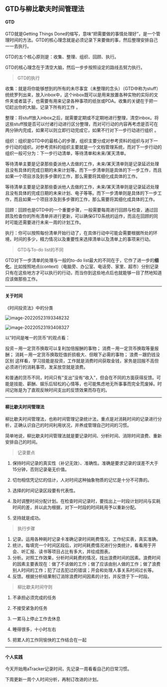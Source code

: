 ## GTD与柳比歇夫时间管理法

#### GTD

GTD就是Getting Things Done的缩写，意味“把需要做的事情处理好”，是一个管理时间的方法。GTD的核心理念就是必须记录下来要做的事，然后整理安排自己一一去执行。

GTD的五个核心原则是：收集、整理、组织、回顾、执行。

GTD的核心理念在于清空大脑，然后一步步按照设定的路线去努力执行。

> GTD的执行

收集：就是将你能够想到的所有的未尽事宜（未整理的念头）（GTD中称为stuff）统统罗列出来，放入inbox中，这个inbox既可以是用来放置各种实物的实际的文件夹或者篮子，也需要有用来记录各种事项的纸张或PDA。收集的关键在于把一切赶出你的大脑，记录下所有的工作 。

整理：将stuff放入inbox之后，就需要定期或不定期地进行整理，清空inbox。将这些stuff按是否可以付诸行动进行区分整理，而对可行动的内容再考虑是否可在两分钟内完成，如果可以则立即行动完成它，如果不行对下一步行动进行组织 。

组织：组织是GTD中的最核心的步骤，组织主要分成对参考资料的组织与对下一步行动的组织。对参考资料的组织主要就是一个文档管理系统，而对下一步行动的组织一般可分为：下一步行动清单，等待清单和未来/某天清单。

等待清单主要是记录那些委派他人去做的工作，未来/某天清单则是记录延迟处理且没有具体的完成日期的未来计划等。而下一步清单则是具体的下一步工作，而且如果一个项目涉及到多步骤的工作，那么需要将其细化成具体的工作。

等待清单主要是记录那些委派他人去做的工作，未来/某天清单则是记录延迟处理且没有具体的完成日期的未来计划、电子等等。而下一步清单则是具体的下一步工作，而且如果一个项目涉及到多步骤的工作，那么需要将其细化成具体的工作。

回顾：回顾也是GTD中的一个重要步骤，一般需要每周进行回顾与检查，通过回顾及检查你的所有清单并进行更新，可以确保GTD系统的运作，而且在回顾的同时可能还需要进行未来一周的计划工作。

执行：你可以按照每份清单开始行动了，在具体行动中可能会需要根据所处的环境，时间的多少，精力情况以及重要性来选择清单以及清单上的事项来行动。

> GTD与To-do  list的不同

GTD对下一步清单的处理与一般的to-do list最大的不同在于，它作了进一步的**细化**，比如按照地点(context)（电脑旁、办公室、电话旁、家里、超市）分别记录只有在这些地方才可以执行的行动，而当你到这些地点后也就能够一目了然地知道应该做那些工作。

------

#### 关于时间

《时间投资法》中的分类

![image-20220523193348232](https://cdn.jsdelivr.net/gh/dglyzwq/PicGo/img/202205231933383.png)

![image-20220523193408327](https://cdn.jsdelivr.net/gh/dglyzwq/PicGo/img/202205231934545.png)

以”时间是唯一的货币“的观点看：

投资－用一定货币换取可以复利加倍报酬的事物；
消费－用一定货币换取等量报酬；
消耗－用一定货币换取贬值折损极大、但眼下必需的事物；
浪费－跟扔钱没区别
这样看，学习技能是投资，工作就是消费时间获取金钱，家务是回报不高但必须进行的消耗事项，发呆放空就是浪费。

和普通的货币不同，时间只有“支出”没有“收入”，但会在不同的方面获得反馈。可能是技能、薪酬、娱乐后轻松的心情等，也可能焦虑地无所事事而完全荒废掉。时间记账是为了直观反映时间支出的反馈效果而存在的。

------

#### 柳比歇夫时间管理法

柳比歇夫时间管理法，也称时间管理记录统计法，重点是对消耗时间的记录进行分析，正确认识自己的时间利用状况，并养成管理自己时间的习惯。

简单地说，柳比歇夫时间管理法就是要记录时间、分析时间、消除时间浪费、重新安排自己的时间。

> 记录要点

1. 保持时间记录的真实性（补记无效）、准确性。准确是要求记录的误差不大于15分钟，否则记录毫无价值。

2. 切勿相信凭记忆的估计，人对时间这种抽象物质的记忆是十分不可靠的。
3. 选择的时间记录区段要有代表性。
4. 及时调整时间分配计划。在检查时间记录时，要找出上一时段计划时间与实耗时间的差，并以此为根据，对下一时段的时间耗用予以重新分配。
5. 坚持就是成功。

> 执行步骤

1. 记录。运用各种耗时记录卡准确记录时间耗费情况。工作纪实表，真实准确。
2. 统计。每填完一个时间区段后，对时间耗费情况进行分类统计，看看用于开会、听汇报、读书等项目占比有多大，并绘成图表。
3. 分析。对照工作效果，分析时间耗费的情况，找出浪费时间的因素。浪费时间的因素主要表现在：做了不该做的工作；做了应该由别人做的工作；做了浪费别人时间的工作；犯了过去犯过的错误；开会和处理人事关系时间过长等。
4. 反馈。根据分析结果制订消除浪费时间因素的计划，并反馈于下一时段。

> 柳比歇夫时间守则

1. 不承担必须完成的任务

2. 不接受紧急的任务
3. 一累马上停止工作去休息
4. 睡得很多，十小时左右
5. 把累人的工作同愉快的工作结合在一起

------

#### 个人实践

今天开始用aTracker记录时间，先记录一周看看自己的日常习惯。

下周更新一周个人时间分析，再制订改进的计划。

